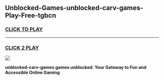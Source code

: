 
## Unblocked-Games-unblocked-carv-games-Play-Free-tgbcn
<h3>
<a href="https://premium76.site?title=unblocked-carv-games&ref=20A">CLICK TO PLAY</a></h3>
<hr>

<h3>
<a href="https://premium76.site?title=unblocked-carv-games&ref=20A">CLICK 2 PLAY</a>
  
</h3>

<a href="https://premium76.site?title=unblocked-carv-games&ref=20A"><img src="https://clearcache.store/games.png"></a>


**unblocked-carv-games games unblocked: Your Gateway to Fun and Accessible Online Gaming**
